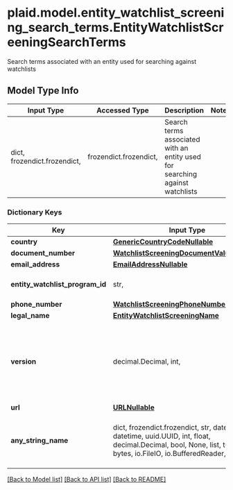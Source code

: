 # plaid.model.entity_watchlist_screening_search_terms.EntityWatchlistScreeningSearchTerms

Search terms associated with an entity used for searching against watchlists

## Model Type Info
Input Type | Accessed Type | Description | Notes
------------ | ------------- | ------------- | -------------
dict, frozendict.frozendict,  | frozendict.frozendict,  | Search terms associated with an entity used for searching against watchlists | 

### Dictionary Keys
Key | Input Type | Accessed Type | Description | Notes
------------ | ------------- | ------------- | ------------- | -------------
**country** | [**GenericCountryCodeNullable**](GenericCountryCodeNullable.md) | [**GenericCountryCodeNullable**](GenericCountryCodeNullable.md) |  | 
**document_number** | [**WatchlistScreeningDocumentValueNullable**](WatchlistScreeningDocumentValueNullable.md) | [**WatchlistScreeningDocumentValueNullable**](WatchlistScreeningDocumentValueNullable.md) |  | 
**email_address** | [**EmailAddressNullable**](EmailAddressNullable.md) | [**EmailAddressNullable**](EmailAddressNullable.md) |  | 
**entity_watchlist_program_id** | str,  | str,  | ID of the associated entity program. | 
**phone_number** | [**WatchlistScreeningPhoneNumberNullable**](WatchlistScreeningPhoneNumberNullable.md) | [**WatchlistScreeningPhoneNumberNullable**](WatchlistScreeningPhoneNumberNullable.md) |  | 
**legal_name** | [**EntityWatchlistScreeningName**](EntityWatchlistScreeningName.md) | [**EntityWatchlistScreeningName**](EntityWatchlistScreeningName.md) |  | 
**version** | decimal.Decimal, int,  | decimal.Decimal,  | The current version of the search terms. Starts at &#x60;1&#x60; and increments with each edit to &#x60;search_terms&#x60;. | 
**url** | [**URLNullable**](URLNullable.md) | [**URLNullable**](URLNullable.md) |  | 
**any_string_name** | dict, frozendict.frozendict, str, date, datetime, uuid.UUID, int, float, decimal.Decimal, bool, None, list, tuple, bytes, io.FileIO, io.BufferedReader,  | frozendict.frozendict, str, decimal.Decimal, BoolClass, NoneClass, tuple, bytes, FileIO | any string name can be used but the value must be the correct type | [optional]

[[Back to Model list]](../../README.md#documentation-for-models) [[Back to API list]](../../README.md#documentation-for-api-endpoints) [[Back to README]](../../README.md)

